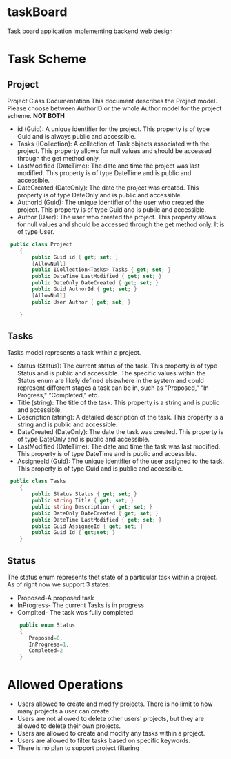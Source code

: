 # taskBoard
Task board application implementing backend web design
# Task Scheme

## Project
Project Class Documentation
This document describes the Project model.  
Please choose between AuthorID or the whole Author model for the project scheme. **NOT BOTH**

- id (Guid): A unique identifier for the project. This property is of type Guid and is always public and accessible.  
- Tasks (ICollection<Tasks>): A collection of Task objects associated with the project. This property allows for null values and should be accessed through the get method only.  
- LastModified (DateTime): The date and time the project was last modified. This property is of type DateTime and is public and accessible.   
- DateCreated (DateOnly): The date the project was created. This property is of type DateOnly and is public and accessible.   
- AuthorId (Guid): The unique identifier of the user who created the project. This property is of type Guid and is public and accessible. 
- Author (User): The user who created the project. This property allows for null values and should be accessed through the get method only. It is of type User.   
```C#
 public class Project
    {
        public Guid id { get; set; }
        [AllowNull]
        public ICollection<Tasks> Tasks { get; set; }
        public DateTime LastModified { get; set; }
        public DateOnly DateCreated { get; set; }
        public Guid AuthorId { get; set; }
        [AllowNull]
        public User Author { get; set; }

    }
```

## Tasks
Tasks model represents a task within a project.

- Status (Status): The current status of the task. This property is of type Status and is public and accessible. The specific values within the Status enum are likely defined elsewhere in the system and could represent different stages a task can be in, such as "Proposed," "In Progress," "Completed," etc.   
- Title (string): The title of the task. This property is a string and is public and accessible.  
- Description (string): A detailed description of the task. This property is a string and is public and accessible.   
- DateCreated (DateOnly): The date the task was created. This property is of type DateOnly and is public and accessible.  
- LastModified (DateTime): The date and time the task was last modified. This property is of type DateTime and is public and accessible.  
- AssigneeId (Guid): The unique identifier of the user assigned to the task. This property is of type Guid and is public and accessible.  
```C#
 public class Tasks
    {
        public Status Status { get; set; }
        public string Title { get; set; }
        public string Description { get; set; }
        public DateOnly DateCreated { get; set; }
        public DateTime LastModified { get; set; }
        public Guid AssigneeId { get; set; }
        public Guid Id { get;set; } 
    }
```

## Status
The status enum represents thet state of a particular task within a project. As of right now we support 3 states: 
- Proposed-A proposed task
- InProgress- The current Tasks is in progress 
- Complted- The task was fully completed
```C#
    public enum Status
    {
       Proposed=0,
       InProgress=1,
       Completed=2
    }
```
# Allowed Operations
- Users allowed to create and modify projects. There is no limit to how many projects a user can create.
- Users are not allowed to delete other users' projects, but they are allowed to delete their own projects.
- Users are allowed to create and modify any tasks within a project.
- Users are allowed to filter tasks based on specific keywords.
- There is no plan to support project filtering